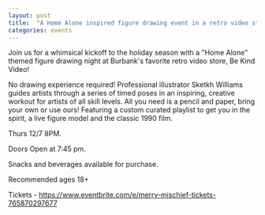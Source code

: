 ```yaml
---
layout: post
title:  "A Home Alone inspired figure drawing event in a retro video store! Thurs 12/7"
categories: events
---
```


Join us for a whimsical kickoff to the holiday season with a "Home Alone" themed figure drawing night at Burbank's favorite retro video store, Be Kind Video!

No drawing experience required! Professional illustrator Sketkh Williams guides artists through a series of timed poses in an inspiring, creative workout for artists of all skill levels. All you need is a pencil and paper, bring your own or use ours! Featuring a custom curated playlist to get you in the spirit, a live figure model and the classic 1990 film.

Thurs 12/7 8PM.

Doors Open at 7:45 pm.

Snacks and beverages available for purchase.

Recommended ages 18+

Tickets - https://www.eventbrite.com/e/merry-mischief-tickets-765870297677
